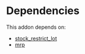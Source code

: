 # Dependencies

This addon depends on:

- [stock_restrict_lot](https://github.com/bringout/oca-workflow-process)
- [mrp](https://github.com/bringout/oca-ocb-mrp/tree/c1b1f5f3bb9646c7ed5d778564c9842224f2be80/odoo-bringout-oca-ocb-mrp)
